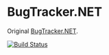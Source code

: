 BugTracker.NET
==============

Original [BugTracker.NET](http://ifdefined.com/bugtrackernet.html).

[![Build Status](https://dev.azure.com/ivangrek/BugTracker.NET/_apis/build/status/ivangrek.BugTracker.NET?branchName=develop/asp.net)](https://dev.azure.com/ivangrek/BugTracker.NET/_build/latest?definitionId=1&branchName=develop/asp.net)
